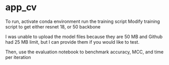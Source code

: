 # app_cv

To run, activate conda environment run the training script
Modify training script to get either resnet 18, or 50 backbone

I was unable to upload the model files because they are 50 MB and Github had 25 MB limit, 
but I can provide them if you would like to test.

Then, use the evaluation notebook to benchmark accuracy, MCC, and time per iteration
